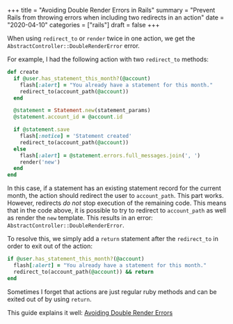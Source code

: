 +++
title = "Avoiding Double Render Errors in Rails"
summary = "Prevent Rails from throwing errors when including two redirects in an action"
date = "2020-04-10"
categories = ["rails"]
draft = false
+++

When using `redirect_to` or `render` twice in one action, we get the `AbstractController::DoubleRenderError` error.

For example, I had the following action with two `redirect_to` methods:

```rb
def create
  if @user.has_statement_this_month?(@account)
    flash[:alert] = "You already have a statement for this month."
    redirect_to(account_path(@account))
  end

  @statement = Statement.new(statement_params)
  @statement.account_id = @account.id

  if @statement.save
    flash[:notice] = 'Statement created'
    redirect_to(account_path(@account))
  else
    flash[:alert] = @statement.errors.full_messages.join(', ')
    render('new')
  end
end
```

In this case, if a statement has an existing statement record for the current month, the action should redirect the user to `account_path`. This part works. However, redirects *do not* stop execution of the remaining code. This means that in the code above, it is possible to try to redirect to `account_path` as well as render the `new` template. This results in an error: `AbstractController::DoubleRenderError`.

To resolve this, we simply add a `return` statement after the `redirect_to` in order to exit out of the action:

```rb
if @user.has_statement_this_month?(@account)
  flash[:alert] = "You already have a statement for this month."
  redirect_to(account_path(@account)) && return
end
```

Sometimes I forget that actions are just regular ruby methods and can be exited out of by using `return`.

This guide explains it well: [Avoiding Double Render Errors](https://guides.rubyonrails.org/layouts_and_rendering.html#avoiding-double-render-errors)